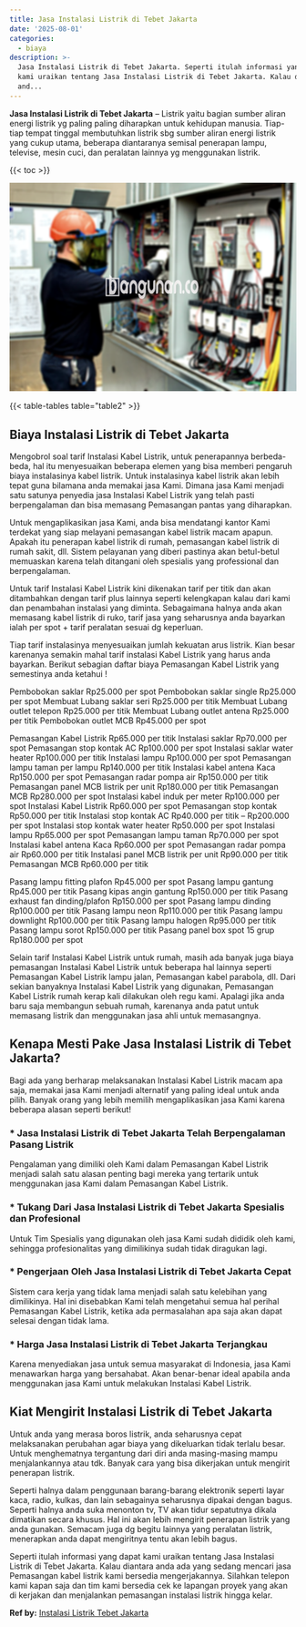 ```yaml
---
title: Jasa Instalasi Listrik di Tebet Jakarta
date: '2025-08-01'
categories:
  - biaya
description: >-
  Jasa Instalasi Listrik di Tebet Jakarta. Seperti itulah informasi yang dapat
  kami uraikan tentang Jasa Instalasi Listrik di Tebet Jakarta. Kalau diantara
  and...
---
```


**Jasa Instalasi Listrik di Tebet Jakarta** – Listrik yaitu bagian sumber aliran energi listrik yg paling paling diharapkan untuk kehidupan manusia. Tiap-tiap tempat tinggal membutuhkan listrik sbg sumber aliran energi listrik yang cukup utama, beberapa diantaranya semisal penerapan lampu, televise, mesin cuci, dan peralatan lainnya yg menggunakan listrik.

{{< toc >}}

![Jasa Instalasi Listrik di Tebet Jakarta](/images/instalasi-listrik-murah12.png)

{{< table-tables table="table2" >}}

## Biaya Instalasi Listrik di Tebet Jakarta

Mengobrol soal tarif Instalasi Kabel Listrik, untuk penerapannya berbeda-beda, hal itu menyesuaikan beberapa elemen yang bisa memberi pengaruh biaya instalasinya kabel listrik. Untuk instalasinya kabel listrik akan lebih tepat guna bilamana anda memakai jasa Kami. Dimana jasa Kami menjadi satu satunya penyedia jasa Instalasi Kabel Listrik yang telah pasti berpengalaman dan bisa memasang Pemasangan pantas yang diharapkan.

Untuk mengaplikasikan jasa Kami, anda bisa mendatangi kantor Kami terdekat yang siap melayani pemasangan kabel listrik macam apapun. Apakah itu penerapan kabel listrik di rumah, pemasangan kabel listrik di rumah sakit, dll. Sistem pelayanan yang diberi pastinya akan betul-betul memuaskan karena telah ditangani oleh spesialis yang professional dan berpengalaman.

Untuk tarif Instalasi Kabel Listrik kini dikenakan tarif per titik dan akan ditambahkan dengan tarif plus lainnya seperti kelengkapan kalau dari kami dan penambahan instalasi yang diminta. Sebagaimana halnya anda akan memasang kabel listrik di ruko, tarif jasa yang seharusnya anda bayarkan ialah per spot + tarif peralatan sesuai dg keperluan.

Tiap tarif instalasinya menyesuaikan jumlah kekuatan arus listrik. Kian besar karenanya semakin mahal tarif instalasi Kabel Listrik yang harus anda bayarkan. Berikut sebagian daftar biaya Pemasangan Kabel Listrik yang semestinya anda ketahui !

Pembobokan saklar Rp25.000 per spot Pembobokan saklar single Rp25.000 per spot Membuat Lubang saklar seri Rp25.000 per titik Membuat Lubang outlet telepon Rp25.000 per titik Membuat Lubang outlet antena Rp25.000 per titik Pembobokan outlet MCB Rp45.000 per spot

Pemasangan Kabel Listrik Rp65.000 per titik Instalasi saklar Rp70.000 per spot Pemasangan stop kontak AC Rp100.000 per spot Instalasi saklar water heater Rp100.000 per titik Instalasi lampu Rp100.000 per spot Pemasangan lampu taman per lampu Rp140.000 per titik Instalasi kabel antena Kaca Rp150.000 per spot Pemasangan radar pompa air Rp150.000 per titik Pemasangan panel MCB listrik per unit Rp180.000 per titik Pemasangan MCB Rp280.000 per spot Instalasi kabel induk per meter Rp100.000 per spot Instalasi Kabel Listrik Rp60.000 per spot Pemasangan stop kontak Rp50.000 per titik Instalasi stop kontak AC Rp40.000 per titik – Rp200.000 per spot Instalasi stop kontak water heater Rp50.000 per spot Instalasi lampu Rp65.000 per spot Pemasangan lampu taman Rp70.000 per spot Instalasi kabel antena Kaca Rp60.000 per spot Pemasangan radar pompa air Rp60.000 per titik Instalasi panel MCB listrik per unit Rp90.000 per titik Pemasangan MCB Rp60.000 per titik

Pasang lampu fitting plafon Rp45.000 per spot Pasang lampu gantung Rp45.000 per titik Pasang kipas angin gantung Rp150.000 per titik Pasang exhaust fan dinding/plafon Rp150.000 per spot Pasang lampu dinding Rp100.000 per titik Pasang lampu neon Rp110.000 per titik Pasang lampu downlight Rp100.000 per titik Pasang lampu halogen Rp95.000 per titik Pasang lampu sorot Rp150.000 per titik Pasang panel box spot 15 grup Rp180.000 per spot

Selain tarif Instalasi Kabel Listrik untuk rumah, masih ada banyak juga biaya pemasangan Instalasi Kabel Listrik untuk beberapa hal lainnya seperti Pemasangan Kabel Listrik lampu jalan, Pemasangan kabel parabola, dll. Dari sekian banyaknya Instalasi Kabel Listrik yang digunakan, Pemasangan Kabel Listrik rumah kerap kali dilakukan oleh regu kami. Apalagi jika anda baru saja membangun sebuah rumah, karenanya anda patut untuk memasang listrik dan menggunakan jasa ahli untuk memasangnya.

## Kenapa Mesti Pake Jasa Instalasi Listrik di Tebet Jakarta?

Bagi ada yang berharap melaksanakan Instalasi Kabel Listrik macam apa saja, memakai jasa Kami menjadi alternatif yang paling ideal untuk anda pilih. Banyak orang yang lebih memilih mengaplikasikan jasa Kami karena beberapa alasan seperti berikut!

### \* Jasa Instalasi Listrik di Tebet Jakarta Telah Berpengalaman Pasang Listrik

Pengalaman yang dimiliki oleh Kami dalam Pemasangan Kabel Listrik menjadi salah satu alasan penting bagi mereka yang tertarik untuk menggunakan jasa Kami dalam Pemasangan Kabel Listrik.

### \* Tukang Dari Jasa Instalasi Listrik di Tebet Jakarta Spesialis dan Profesional

Untuk Tim Spesialis yang digunakan oleh jasa Kami sudah dididik oleh kami, sehingga profesionalitas yang dimilikinya sudah tidak diragukan lagi.

### \* Pengerjaan Oleh Jasa Instalasi Listrik di Tebet Jakarta Cepat

Sistem cara kerja yang tidak lama menjadi salah satu kelebihan yang dimilikinya. Hal ini disebabkan Kami telah mengetahui semua hal perihal Pemasangan Kabel Listrik, ketika ada permasalahan apa saja akan dapat selesai dengan tidak lama.

### \* Harga Jasa Instalasi Listrik di Tebet Jakarta Terjangkau

Karena menyediakan jasa untuk semua masyarakat di Indonesia, jasa Kami menawarkan harga yang bersahabat. Akan benar-benar ideal apabila anda menggunakan jasa Kami untuk melakukan Instalasi Kabel Listrik.

## Kiat Mengirit Instalasi Listrik di Tebet Jakarta


Untuk anda yang merasa boros listrik, anda seharusnya cepat melaksanakan perubahan agar biaya yang dikeluarkan tidak terlalu besar. Untuk menghematnya tergantung dari diri anda masing-masing mampu menjalankannya atau tdk. Banyak cara yang bisa dikerjakan untuk mengirit penerapan listrik.

Seperti halnya dalam penggunaan barang-barang elektronik seperti layar kaca, radio, kulkas, dan lain sebagainya seharusnya dipakai dengan bagus. Seperti halnya anda suka menonton tv, TV akan tidur sepatutnya dikala dimatikan secara khusus. Hal ini akan lebih mengirit penerapan listrik yang anda gunakan. Semacam juga dg begitu lainnya yang peralatan listrik, menerapkan anda dapat mengiritnya tentu akan lebih bagus.

Seperti itulah informasi yang dapat kami uraikan tentang Jasa Instalasi Listrik di Tebet Jakarta. Kalau diantara anda ada yang sedang mencari jasa Pemasangan kabel listrik kami bersedia mengerjakannya. Silahkan telepon kami kapan saja dan tim kami bersedia cek ke lapangan proyek yang akan di kerjakan dan menjalankan pemasangan instalasi listrik hingga kelar.

**Ref by:** [Instalasi Listrik Tebet Jakarta](https://id.wikipedia.org/wiki/Instalasi)
